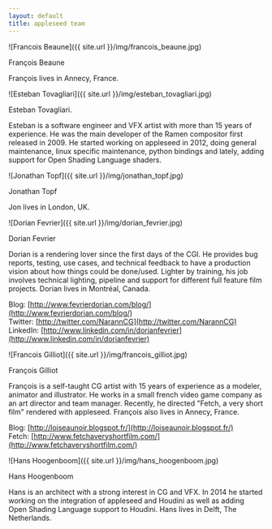 ```yaml
---
layout: default
title: appleseed team
---
```


![Francois Beaune]({{ site.url }}/img/francois_beaune.jpg)

François Beaune

François lives in Annecy, France.

![Esteban Tovagliari]({{ site.url }}/img/esteban_tovagliari.jpg)

Esteban Tovagliari.

Esteban is a software engineer and VFX artist with more than 15 years of experience. He was the main developer of the Ramen compositor 
first released in 2009. He started working on appleseed in 2012, doing general maintenance, linux specific maintenance, python bindings 
and lately, adding support for Open Shading Language shaders.

![Jonathan Topf]({{ site.url }}/img/jonathan_topf.jpg)

Jonathan Topf

Jon lives in London, UK.

![Dorian Fevrier]({{ site.url }}/img/dorian_fevrier.jpg)

Dorian Fevrier

Dorian is a rendering lover since the first days of the CGI. He provides bug reports, testing, use cases, and technical feedback to have a production vision about how things could be done/used. Lighter by training, his job involves technical lighting, pipeline and support for different full feature film projects. Dorian lives in Montréal, Canada.

Blog: [http://www.fevrierdorian.com/blog/](http://www.fevrierdorian.com/blog/)<br>
Twitter: [http://twitter.com/NarannCG](http://twitter.com/NarannCG)<br>
LinkedIn: [http://www.linkedin.com/in/dorianfevrier](http://www.linkedin.com/in/dorianfevrier)<br>

![Francois Gilliot]({{ site.url }}/img/francois_gilliot.jpg)

François Gilliot

François is a self-taught CG artist with 15 years of experience as a modeler, animator and illustrator. He works in a small french video game company as an art director and team manager. Recently, he directed "Fetch, a very short film" rendered with appleseed. François also lives in Annecy, France.

Blog: [http://loiseaunoir.blogspot.fr/](http://loiseaunoir.blogspot.fr/)<br>
Fetch: [http://www.fetchaveryshortfilm.com/](http://www.fetchaveryshortfilm.com/)<br>

![Hans Hoogenboom]({{ site.url }}/img/hans_hoogenboom.jpg)

Hans Hoogenboom

Hans is an architect with a strong interest in CG and VFX. In 2014 he started working on the integration of appleseed and Houdini as well as adding Open Shading Language support to Houdini. Hans lives in Delft, The Netherlands.
